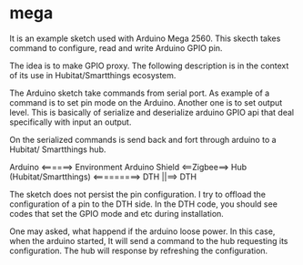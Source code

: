 # mega
 It is an example sketch used with Arduino Mega 2560.  This skecth takes command to configure, read and write Arduino GPIO pin. 
 
 The idea is to make GPIO proxy.   The following description is in the context of its use in Hubitat/Smartthings ecosystem.
 
 The Arduino sketch take commands from serial port.  As example of a command is to set pin mode on the Arduino.  Another one is to set output level.  This is basically  of serialize and deserialize arduino GPIO api that deal specifically with input an output.
 
 On the serialized commands is send back and fort through arduino to a Hubitat/ Smartthings hub.
 
 Arduino <======> Environment Arduino Shield <==Zigbee==> Hub (Hubitat/Smartthings) <=========> DTH
                                                                                          ||==> DTH
                                                                                          
 The sketch does not persist the pin configuration.  I try to offload the configuration of a pin to the DTH side.  In the DTH code,  you should see codes that set the GPIO mode and etc during installation.
 
 One may asked,  what happend if the arduino loose power.   In this case,  when the arduino started,  It will send a command to the hub requesting its configuration.  The hub will response by refreshing the configuration.
 
 

